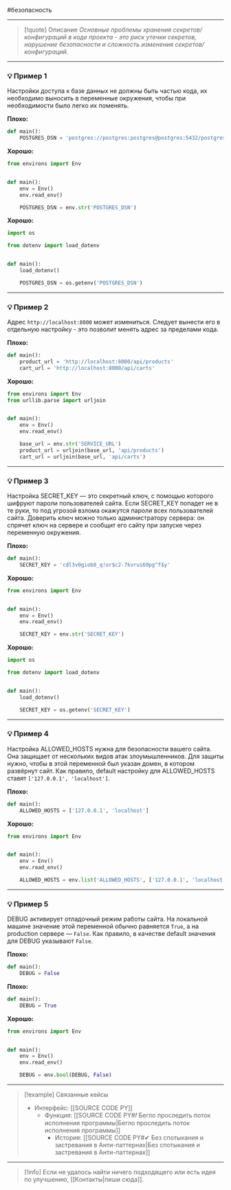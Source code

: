 #безопасность 
***

> [!quote] Описание
>_Основные проблемы хранения секретов/конфигураций в коде проекта - это риск утечки секретов, нарушение безопасности и сложность изменения секретов/конфигураций._

***
### 💡 Пример 1
Настройки доступа к базе данных не должны быть частью кода, их необходимо выносить в переменные окружения, чтобы при необходимости было легко их поменять.

**Плохо:**
```python
def main():
	POSTGRES_DSN = 'postgres://postgres:postgres@postgres:5432/postgres'
```

**Хорошо:**
```python
from environs import Env


def main():
	env = Env()
	env.read_env()

	POSTGRES_DSN = env.str('POSTGRES_DSN')
```

**Хорошо:**
```python
import os

from dotenv import load_dotenv


def main():
	load_dotenv()

	POSTGRES_DSN = os.getenv('POSTGRES_DSN')
```
***
### 💡 Пример 2
Адрес `http://localhost:8000` может измениться. Следует вынести его в отдельную настройку - это позволит менять адрес за пределами кода.

**Плохо:**
```python
def main():
	product_url = 'http://localhost:8000/api/products'
	cart_url = 'http://localhost:8000/api/carts'
```

**Хорошо:**
```python
from environs import Env
from urllib.parse import urljoin


def main():
	env = Env()
	env.read_env()

	base_url = env.str('SERVICE_URL')
	product_url = urljoin(base_url, 'api/products')
	cart_url = urljoin(base_url, 'api/carts')
```

***
### 💡 Пример 3
Настройка SECRET_KEY — это секретный ключ, с помощью которого шифруют пароли пользователей сайта. Если SECRET_KEY попадет не в те руки, то под угрозой взлома окажутся пароли всех пользователей сайта. Доверить ключ можно только администратору сервера: он спрячет ключ на сервере и сообщит его сайту при запуске через переменную окружения.

**Плохо:**
```python
def main():
	SECRET_KEY = 'cdl3v0giob0_q!or$c2-7kvrui69pg^f$y'
```

**Хорошо:**
```python
from environs import Env


def main():
	env = Env()
	env.read_env()

	SECRET_KEY = env.str('SECRET_KEY')
```

**Хорошо:**
```python
import os

from dotenv import load_dotenv


def main():
	load_dotenv()

	SECRET_KEY = os.getenv('SECRET_KEY')
```
***
### 💡 Пример 4
Настройка ALLOWED_HOSTS нужна для безопасности вашего сайта. Она защищает от нескольких видов атак злоумышленников. Для защиты нужно, чтобы в этой переменной был указан домен, в котором развёрнут сайт. Как правило, default настройку для ALLOWED_HOSTS ставят `['127.0.0.1', 'localhost']`.

**Плохо:**
```python
def main():
	ALLOWED_HOSTS = ['127.0.0.1', 'localhost']
```

**Хорошо:**
```python
from environs import Env


def main():
	env = Env()
	env.read_env()

	ALLOWED_HOSTS = env.list('ALLOWED_HOSTS', ['127.0.0.1', 'localhost'])
```

***
### 💡 Пример 5
DEBUG активирует отладочный режим работы сайта. На локальной машине значение этой переменной обычно равняется `True`, а на production сервере — `False`. Как правило, в качестве default значения для DEBUG указывают `False`.

**Плохо:**
```python
def main():
	DEBUG = False
```

**Плохо:**
```python
def main():
	DEBUG = True
```

**Хорошо:**
```python
from environs import Env


def main():
	env = Env()
	env.read_env()

	DEBUG = env.bool(DEBUG, False)
```

***

> [!example] Связанные кейсы
>- Интерфейс: [[SOURCE CODE PY]]
>	- Функция: [[SOURCE CODE PY#𝑓 Бегло проследить поток исполнения программы|Бегло проследить поток исполнения программы]]
>		- История: [[SOURCE CODE PY#✔ Без спотыкания и застревания в Анти-паттернах|Без спотыкания и застревания в Анти-паттернах]]

***

> [!info]
> Если не удалось найти ничего подходящего или есть идея по улучшению, [[Контакты|пиши сюда]].
